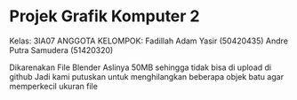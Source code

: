 # Projek Grafik Komputer 2
Kelas: 3IA07
ANGGOTA KELOMPOK:
Fadillah Adam Yasir (50420435) 
Andre Putra Samudera (51420320) 


Dikarenakan File Blender Aslinya 50MB sehingga tidak bisa di upload di github Jadi kami putuskan untuk menghilangkan beberapa objek batu agar memperkecil ukuran file
